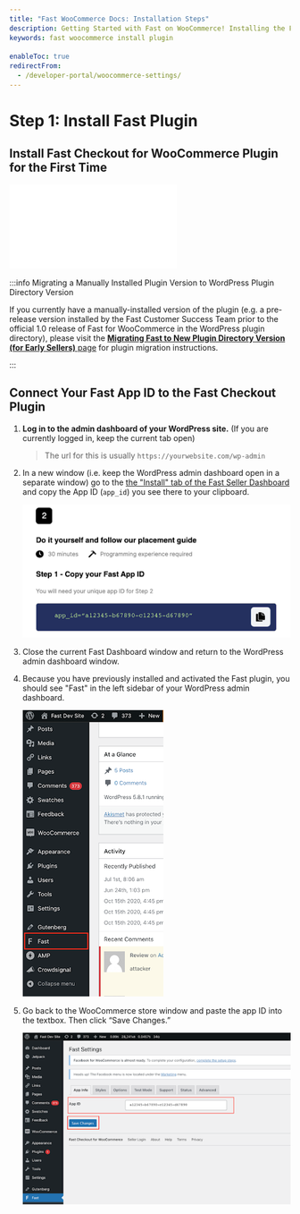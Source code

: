 ```yaml
---
title: "Fast WooCommerce Docs: Installation Steps"
description: Getting Started with Fast on WooCommerce! Installing the Fast Plugin.
keywords: fast woocommerce install plugin

enableToc: true
redirectFrom:
  - /developer-portal/woocommerce-settings/
---
```


# Step 1: Install Fast Plugin

## Install Fast Checkout for WooCommerce Plugin for the First Time

<embed src="/reusables/for-developers/_platform_woocommerce_wordpress_plugin_initial_install.md" />

:::info Migrating a Manually Installed Plugin Version to WordPress Plugin Directory Version

If you currently have a manually-installed version of the plugin (e.g. a pre-release version installed by the Fast Customer Success Team prior to the official 1.0 release of Fast for WooCommerce in the WordPress plugin directory), please visit the [**Migrating Fast to New Plugin Directory Version (for Early Sellers)** page](../wordpress-plugin/migrating.md) for plugin migration instructions.

:::

## Connect Your Fast App ID to the Fast Checkout Plugin

1. **Log in to the admin dashboard of your WordPress site.** (If you are currently logged in, keep the current tab open)

   > The url for this is usually `https://yourwebsite.com/wp-admin`

2. In a new window (i.e. keep the WordPress admin dashboard open in a separate window) go to the [the "Install" tab of the Fast Seller Dashboard](https://www.fast.co/business/dash/install) and copy the App ID (`app_id`) you see there to your clipboard.

   ![App ID](images/woocommerce-install2.png)

3. Close the current Fast Dashboard window and return to the WordPress admin dashboard window.

4. Because you have previously installed and activated the Fast plugin, you should see "Fast" in the left sidebar of your WordPress admin dashboard.

   ![Fast Plugin in WordPress WooCommerce Admin Dashboard Sidebar](images/woocommerce-install1.png)

5. Go back to the WooCommerce store window and paste the app ID into the textbox. Then click “Save Changes.”

   ![App ID Form in WordPress WooCommerce Admin Dashboard](images/woocommerce-install3.png)
